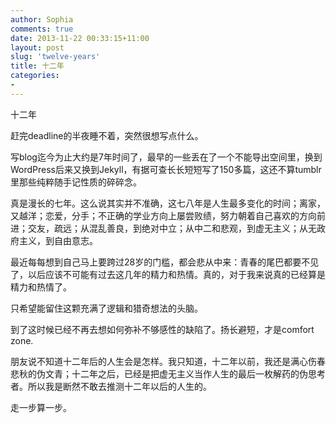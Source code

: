 ```yaml
---
author: Sophia
comments: true
date: 2013-11-22 00:33:15+11:00
layout: post
slug: 'twelve-years'
title: 十二年
categories:
-
---
```

十二年

赶完deadline的半夜睡不着，突然很想写点什么。

写blog迄今为止大约是7年时间了，最早的一些丢在了一个不能导出空间里，换到WordPress后来又换到Jekyll，有据可查长长短短写了150多篇，这还不算tumblr里那些纯粹随手记性质的碎碎念。

真是漫长的七年。这么说其实并不准确，这七八年是人生最多变化的时间；离家，又越洋；恋爱，分手；不正确的学业方向上屡尝败绩，努力朝着自己喜欢的方向前进；交友，疏远；从混乱善良，到绝对中立；从中二和悲观，到虚无主义；从无政府主义，到自由意志。

最近每每想到自己马上要跨过28岁的门槛，都会悲从中来：青春的尾巴都要不见了，以后应该不可能有过去这几年的精力和热情。真的，对于我来说真的已经算是精力和热情了。

只希望能留住这颗充满了逻辑和猎奇想法的头脑。

到了这时候已经不再去想如何弥补不够感性的缺陷了。扬长避短，才是comfort zone.

朋友说不知道十二年后的人生会是怎样。我只知道，十二年以前，我还是满心伤春悲秋的伪文青；十二年之后，已经是把虚无主义当作人生的最后一枚解药的伪思考者。所以我是断然不敢去推测十二年以后的人生的。

走一步算一步。